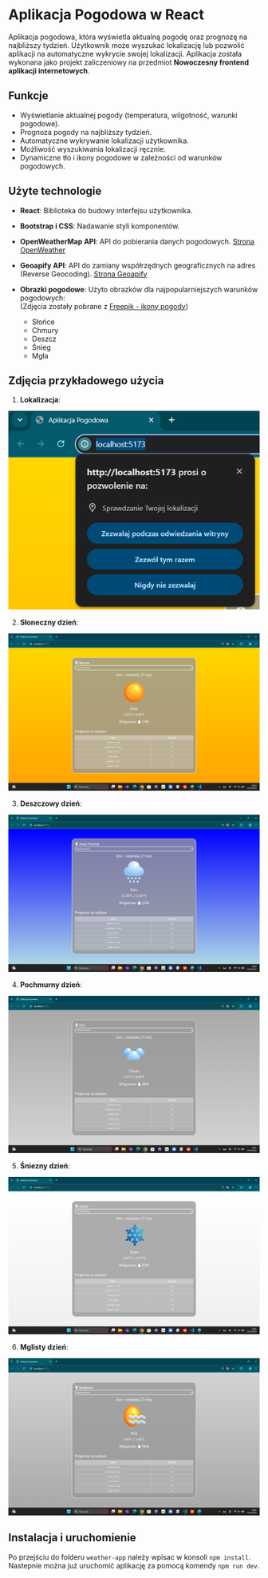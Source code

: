 # Aplikacja Pogodowa w React

Aplikacja pogodowa, która wyświetla aktualną pogodę oraz prognozę na najbliższy tydzień. Użytkownik może wyszukać lokalizację lub pozwolić aplikacji na automatyczne wykrycie swojej lokalizacji. Aplikacja została wykonana jako projekt zaliczeniowy na przedmiot **Nowoczesny frontend aplikacji internetowych**.

## Funkcje
- Wyświetlanie aktualnej pogody (temperatura, wilgotność, warunki pogodowe).
- Prognoza pogody na najbliższy tydzień.
- Automatyczne wykrywanie lokalizacji użytkownika.
- Możliwość wyszukiwania lokalizacji ręcznie.
- Dynamiczne tło i ikony pogodowe w zależności od warunków pogodowych.

## Użyte technologie
- **React**: Biblioteka do budowy interfejsu użytkownika.
- **Bootstrap i CSS**: Nadawanie styli komponentów.
- **OpenWeatherMap API**: API do pobierania danych pogodowych. [Strona OpenWeather](https://openweathermap.org/)
- **Geoapify API**: API do zamiany współrzędnych geograficznych na adres (Reverse Geocoding). [Strona Geoapify](https://www.geoapify.com/)


- **Obrazki pogodowe**: Użyto obrazków dla najpopularniejszych warunków pogodowych:      
 (Zdjęcia zostały pobrane z [Freepik - ikony pogody](https://pl.freepik.com/darmowe-wektory/gradienty-ikony-pogody-dla-kolekcji-aplikacji_15292634.htm))
  - Słońce
  - Chmury
  - Deszcz
  - Śnieg
  - Mgła
  

## Zdjęcia przykładowego użycia
1. **Lokalizacja**:

![lokalizacja](./przyklad_uzycia/lokalizacja.png)

2. **Słoneczny dzień**:

![slonce](./przyklad_uzycia/slonce.png)

3. **Deszczowy dzień**:

![deszcz](./przyklad_uzycia/deszcz.png)

4. **Pochmurny dzień**:

![chmury](./przyklad_uzycia/chmury.png)

5. **Śniezny dzień**:

![snieg](./przyklad_uzycia/snieg.png)

6. **Mglisty dzień**:

![mgla](./przyklad_uzycia/mgla.png)


## Instalacja i uruchomienie
Po przejściu do folderu `weather-app` należy wpisac w konsoli `npm install`. Nastepnie można już uruchomić aplikację za pomocą komendy `npm run dev`.


